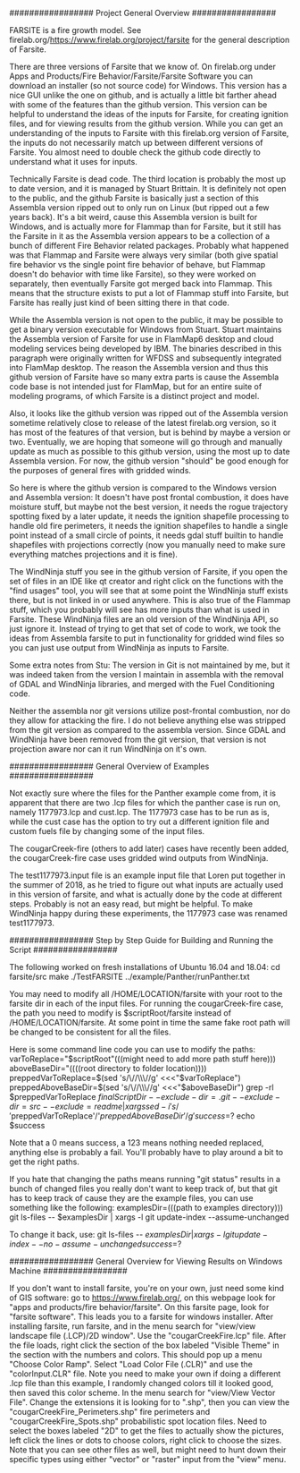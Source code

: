 

#################  Project General Overview  #################

FARSITE is a fire growth model. See firelab.org/https://www.firelab.org/project/farsite for the general description of Farsite.

There are three versions of Farsite that we know of. On firelab.org under Apps and Products/Fire Behavior/Farsite/Farsite Software you can download an installer (so not source code) for Windows. This version has a nice GUI unlike the one on github, and is actually a little bit farther ahead with some of the features than the github version. This version can be helpful to understand the ideas of the inputs for Farsite, for creating ignition files, and for viewing results from the github version. While you can get an understanding of the inputs to Farsite with this firelab.org version of Farsite, the inputs do not necessarily match up between different versions of Farsite. You almost need to double check the github code directly to understand what it uses for inputs.

Technically Farsite is dead code. The third location is probably the most up to date version, and it is managed by Stuart Brittain. It is definitely not open to the public, and the github Farsite is basically just a section of this Assembla version ripped out to only run on Linux (but ripped out a few years back). It's a bit weird, cause this Assembla version is built for Windows, and is actually more for Flammap than for Farsite, but it still has the Farsite in it as the Assembla version appears to be a collection of a bunch of different Fire Behavior related packages. Probably what happened was that Flammap and Farsite were always very similar (both give spatial fire behavior vs the single point fire behavior of behave, but Flammap doesn't do behavior with time like Farsite), so they were worked on separately, then eventually Farsite got merged back into Flammap. This means that the structure exists to put a lot of Flammap stuff into Farsite, but Farsite has really just kind of been sitting there in that code.

While the Assembla version is not open to the public, it may be possible to get a binary version executable for Windows from Stuart. Stuart maintains the Assembla version of Farsite for use in FlamMap6 desktop and cloud modeling services being developed by IBM. The binaries described in this paragraph were originally written for WFDSS and subsequently integrated into FlamMap desktop. The reason the Assembla version and thus this github version of Farsite have so many extra parts is cause the Assembla code base is not intended just for FlamMap, but for an entire suite of modeling programs, of which Farsite is a distinct project and model.

Also, it looks like the github version was ripped out of the Assembla version sometime relatively close to release of the latest firelab.org version, so it has most of the features of that version, but is behind by maybe a version or two. Eventually, we are hoping that someone will go through and manually update as much as possible to this github version, using the most up to date Assembla version. For now, the github version "should" be good enough for the purposes of general fires with gridded winds.

So here is where the github version is compared to the Windows version and Assembla version: It doesn't have post frontal combustion, it does have moisture stuff, but maybe not the best version, it needs the rogue trajectory spotting fixed by a later update, it needs the ignition shapefile processing to handle old fire perimeters, it needs the ignition shapefiles to handle a single point instead of a small circle of points, it needs gdal stuff builtin to handle shapefiles with projections correctly (now you manually need to make sure everything matches projections and it is fine).

The WindNinja stuff you see in the github version of Farsite, if you open the set of files in an IDE like qt creator and right click on the functions with the "find usages" tool, you will see that at some point the WindNinja stuff exists there, but is not linked in or used anywhere. This is also true of the Flammap stuff, which you probably will see has more inputs than what is used in Farsite. These WindNinja files are an old version of the WindNinja API, so just ignore it. Instead of trying to get that set of code to work, we took the ideas from Assembla farsite to put in functionality for gridded wind files so you can just use output from WindNinja as inputs to Farsite.


Some extra notes from Stu:
The version in Git is not maintained by me, but it was indeed taken from the version I maintain in assembla with the removal of GDAL and WindNinja libraries, and merged with the Fuel Conditioning code.

Neither the assembla nor git versions utilize post-frontal combustion, nor do they allow for attacking the fire. I do not believe anything else was stripped from the git version as compared to the assembla version. Since GDAL and WindNinja have been removed from the git version, that version is not projection aware nor can it run WindNinja on it's own.


#################  General Overview of Examples  #################

Not exactly sure where the files for the Panther example come from, it is apparent that there are two .lcp files for which the panther case is run on, namely 1177973.lcp and cust.lcp. The 1177973 case has to be run as is, while the cust case has the option to try out a different ignition file and custom fuels file by changing some of the input files.

The cougarCreek-fire (others to add later) cases have recently been added, the cougarCreek-fire case uses gridded wind outputs from WindNinja.

The test1177973.input file is an example input file that Loren put together in the summer of 2018, as he tried to figure out what inputs are actually used in this version of farsite, and what is actually done by the code at different steps. Probably is not an easy read, but might be helpful. To make WindNinja happy during these experiments, the 1177973 case was renamed test1177973.


#################  Step by Step Guide for Building and Running the Script  #################

The following worked on fresh installations of Ubuntu 16.04 and 18.04:
cd farsite/src
make
./TestFARSITE ../example/Panther/runPanther.txt

You may need to modify all /HOME/LOCATION/farsite with your root to the farsite dir in each of the input files. For running the cougarCreek-fire case, the path you need to modify is $scriptRoot/farsite instead of /HOME/LOCATION/farsite. At some point in time the same fake root path will be changed to be consistent for all the files.

Here is some command line code you can use to modify the paths:
varToReplace="\$scriptRoot"(((might need to add more path stuff here)))
aboveBaseDir="((((root directory to folder location))))
preppedVarToReplace=$(sed 's/\//\\\//g' <<<"$varToReplace")
preppedAboveBaseDir=$(sed 's/\//\\\//g' <<<"$aboveBaseDir")
grep -rl $preppedVarToReplace $finalScriptDir --exclude-dir=.git --exclude-dir=src --exclude=readme | xargs sed -i 's/'$preppedVarToReplace'/'$preppedAboveBaseDir'/g'
success=$?
echo $success

Note that a 0 means success, a 123 means nothing needed replaced, anything else is probably a fail. You'll probably have to play around a bit to get the right paths.


If you hate that changing the paths means running "git status" results in a bunch of changed files you really don't want to keep track of, but that git has to keep track of cause they are the example files, you can use something like the following:
examplesDir=(((path to examples directory)))
git ls-files -- $examplesDir | xargs -l git update-index --assume-unchanged

To change it back, use:
git ls-files -- $examplesDir | xargs -l git update-index --no-assume-unchanged
success=$?


#################  General Overview for Viewing Results on Windows Machine  #################

If you don't want to install farsite, you're on your own, just need some kind of GIS software:
go to https://www.firelab.org/, on this webpage look for "apps and products/fire behavior/farsite". On this farsite page, look for "farsite software". This leads you to a farsite for windows installer.
After installing farsite, run farsite, and in the menu search for "view/view landscape file (.LCP)/2D window". Use the "cougarCreekFire.lcp" file.
After the file loads, right click the section of the box labeled "Visible Theme" in the section with the numbers and colors. This should pop up a menu "Choose Color Ramp". Select "Load Color File (.CLR)" and use the "colorInput.CLR" file. Note you need to make your own if doing a different .lcp file than this example, I randomly changed colors till it looked good, then saved this color scheme.
In the menu search for "view/View Vector File". Change the extensions it is looking for to ".shp", then you can view the "cougarCreekFire_Perimeters.shp" fire perimeters and "cougarCreekFire_Spots.shp" probabilistic spot location files. Need to select the boxes labeled "2D" to get the files to actually show the pictures, left click the lines or dots to choose colors, right click to choose the sizes.
Note that you can see other files as well, but might need to hunt down their specific types using either "vector" or "raster" input from the "view" menu.





